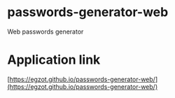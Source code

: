 # passwords-generator-web

Web passwords generator

# Application link

[https://egzot.github.io/passwords-generator-web/](https://egzot.github.io/passwords-generator-web/)
